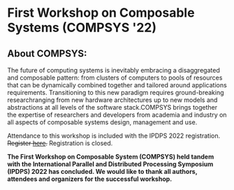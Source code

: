 # First Workshop on Composable Systems (COMPSYS '22)

## About COMPSYS:
The future of computing systems is inevitably embracing a disaggregated and composable pattern: from clusters of computers to pools of resources that can be dynamically combined together and tailored around applications requirements. Transitioning to this new paradigm requires ground-breaking researchranging from new hardware architectures up to new models and abstractions at all levels of the software stack.COMPSYS brings together the expertise of researchers and developers from academia and industry on all aspects of composable systems design, management and use.

Attendance to this workshop is included with the IPDPS 2022 registration. ~~Register [here](https://www.ipdps.org/ipdps2022/2022-registration.html).~~ Registration is closed.

**The First Workshop on Composable System (COMPSYS) held tandem with the International Parallel and Distributed Processing Symposium (IPDPS) 2022 has concluded. We would like to thank all authors, attendees and organizers for the successful workshop.**
